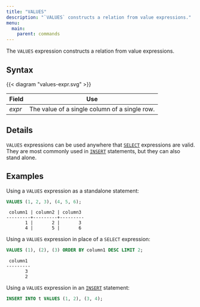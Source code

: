 ```yaml
---
title: "VALUES"
description: "`VALUES` constructs a relation from value expressions."
menu:
  main:
    parent: commands
---
```


The `VALUES` expression constructs a relation from value expressions.

## Syntax

{{< diagram "values-expr.svg" >}}

Field  | Use
-------|-----
_expr_ | The value of a single column of a single row.

## Details

`VALUES` expressions can be used anywhere that [`SELECT`] expressions are valid.
They are most commonly used in [`INSERT`] statements, but they can also stand
alone.

## Examples

Using a `VALUES` expression as a standalone statement:

```sql
VALUES (1, 2, 3), (4, 5, 6);
```
```nofmt
 column1 | column2 | column3
---------+---------+---------
       1 |       2 |       3
       4 |       5 |       6
```

Using a `VALUES` expression in place of a `SELECT` expression:

```sql
VALUES (1), (2), (3) ORDER BY column1 DESC LIMIT 2;
```
```nofmt
 column1
---------
       3
       2
```

Using a `VALUES` expression in an [`INSERT`] statement:

```sql
INSERT INTO t VALUES (1, 2), (3, 4);
```

[`INSERT`]: ../insert
[`SELECT`]: ../select
